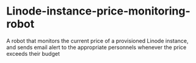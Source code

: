 # Linode-instance-price-monitoring-robot
A robot that monitors the current price of a provisioned Linode instance, and sends email alert to the appropriate personnels whenever the price exceeds their budget 

